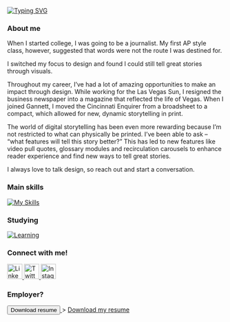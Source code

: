 <a href="https://git.io/typing-svg"><img src="https://readme-typing-svg.demolab.com?font=Fira+Code&pause=1000&width=435&lines=Hi+I'm+Spencer+Holladay!;I+am+a+designer.;I+am+a+front-end+developer.;I+am+an+illustrator.;I+am+a+pretty+cool+guy." alt="Typing SVG" /></a>

### About me

When I started college, I was going to be a journalist. My first AP style class, however, suggested that words were not the route I was destined for.

I switched my focus to design and found I could still tell great stories through visuals.

Throughout my career, I’ve had a lot of amazing opportunities to make an impact through design. While working for the Las Vegas Sun, I resigned the business newspaper into a magazine that reflected the life of Vegas. When I joined Gannett, I moved the Cincinnati Enquirer from a broadsheet to a compact, which allowed for new, dynamic storytelling in print.

The world of digital storytelling has been even more rewarding because I’m not restricted to what can physically be printed. I’ve been able to ask – “what features will tell this story better?” This has led to new features like video pull quotes, glossary modules and recirculation carousels to enhance reader experience and find new ways to tell great stories.

I always love to talk design, so reach out and start a conversation.

### Main skills

[![My Skills](https://skillicons.dev/icons?i=html,css,js,github,ai,ps,pr,vscode,figma,discord)](https://skillicons.dev)

### Studying

[![Learning](https://skillicons.dev/icons?i=svelte,ts,react)](https://skillicons.dev)

### Connect with me!

<div>
    <a href="https://www.linkedin.com/in/daria-stanilevici/">
        <img src="https://skillicons.dev/icons?i=linkedin" alt="LinkedIn" width="35" height="35"/>
    </a>
    <a href="https://dev.to/daria-stanilevici">
        <img src="https://skillicons.dev/icons?i=linkedin" alt="Twitter" width="35" height="35"/>
    </a>
    <a href="https://www.credly.com/users/daria-stanilevici">
        <img src="https://skillicons.dev/icons?i=instagram" alt="Instagram" width="35" height="35"/>
    </a>
</div>

### Employer?

<a class="dl-link" href="img/spencer_holladay_resume.pdf" download>
							<button class="resume-dl" role="button">Download resume</button>
						</a>
> <a href="https://drive.google.com/drive/folders/1hJGhQTtzDUzMqRtoIQUx7QTLtCN726ZK?usp=sharing" download>Download my resume</a>

